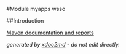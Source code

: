 
#Module myapps wsso

##Introduction


[Maven documentation and reports](http://dev.lutece.paris.fr/plugins/module-myapps-wsso/)



 *generated by [xdoc2md](https://github.com/lutece-platform/tools-maven-xdoc2md-plugin) - do not edit directly.*